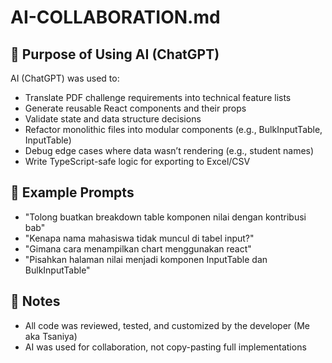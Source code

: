# AI-COLLABORATION.md

## 🤖 Purpose of Using AI (ChatGPT)

AI (ChatGPT) was used to:
- Translate PDF challenge requirements into technical feature lists
- Generate reusable React components and their props
- Validate state and data structure decisions
- Refactor monolithic files into modular components (e.g., BulkInputTable, InputTable)
- Debug edge cases where data wasn’t rendering (e.g., student names)
- Write TypeScript-safe logic for exporting to Excel/CSV

## 📌 Example Prompts

- "Tolong buatkan breakdown table komponen nilai dengan kontribusi bab"
- "Kenapa nama mahasiswa tidak muncul di tabel input?"
- "Gimana cara menampilkan chart menggunakan react"
- "Pisahkan halaman nilai menjadi komponen InputTable dan BulkInputTable"

## 🤝 Notes

- All code was reviewed, tested, and customized by the developer (Me aka Tsaniya)
- AI was used for collaboration, not copy-pasting full implementations
